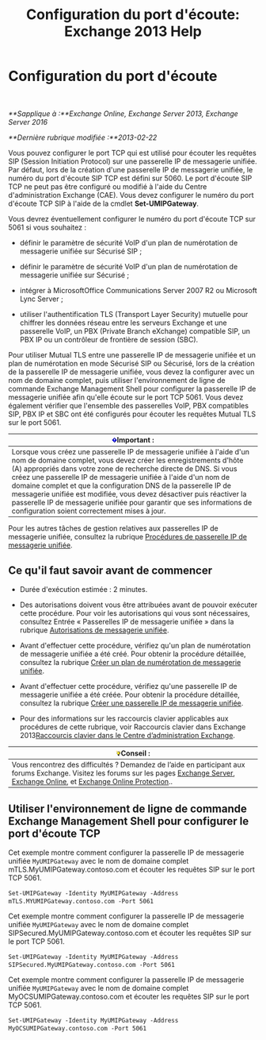 ﻿---
title: "Configuration du port d'écoute: Exchange 2013 Help"
TOCTitle: Configuration du port d'écoute
ms:assetid: 200ecbd8-18c3-4594-9cc8-924b3ab4eca1
ms:mtpsurl: https://technet.microsoft.com/fr-fr/library/Ee633457(v=EXCHG.150)
ms:contentKeyID: 50555368
ms.date: 04/24/2018
mtps_version: v=EXCHG.150
ms.translationtype: HT
---

# Configuration du port d'écoute

 

_**Sapplique à :**Exchange Online, Exchange Server 2013, Exchange Server 2016_

_**Dernière rubrique modifiée :**2013-02-22_

Vous pouvez configurer le port TCP qui est utilisé pour écouter les requêtes SIP (Session Initiation Protocol) sur une passerelle IP de messagerie unifiée. Par défaut, lors de la création d'une passerelle IP de messagerie unifiée, le numéro du port d'écoute SIP TCP est défini sur 5060. Le port d'écoute SIP TCP ne peut pas être configuré ou modifié à l'aide du Centre d'administration Exchange (CAE). Vous devez configurer le numéro du port d'écoute TCP SIP à l'aide de la cmdlet **Set-UMIPGateway**.

Vous devrez éventuellement configurer le numéro du port d'écoute TCP sur 5061 si vous souhaitez :

  - définir le paramètre de sécurité VoIP d'un plan de numérotation de messagerie unifiée sur Sécurisé SIP ;

  - définir le paramètre de sécurité VoIP d'un plan de numérotation de messagerie unifiée sur Sécurisé ;

  - intégrer à MicrosoftOffice Communications Server 2007 R2 ou Microsoft Lync Server ;

  - utiliser l'authentification TLS (Transport Layer Security) mutuelle pour chiffrer les données réseau entre les serveurs Exchange et une passerelle VoIP, un PBX (Private Branch eXchange) compatible SIP, un PBX IP ou un contrôleur de frontière de session (SBC).

Pour utiliser Mutual TLS entre une passerelle IP de messagerie unifiée et un plan de numérotation en mode Sécurisé SIP ou Sécurisé, lors de la création de la passerelle IP de messagerie unifiée, vous devez la configurer avec un nom de domaine complet, puis utiliser l'environnement de ligne de commande Exchange Management Shell pour configurer la passerelle IP de messagerie unifiée afin qu'elle écoute sur le port TCP 5061. Vous devez également vérifier que l'ensemble des passerelles VoIP, PBX compatibles SIP, PBX IP et SBC ont été configurés pour écouter les requêtes Mutual TLS sur le port 5061.

<table>
<thead>
<tr class="header">
<th><img src="images/JJ159813.important(EXCHG.150).gif" title="Important" alt="Important" />Important :</th>
</tr>
</thead>
<tbody>
<tr class="odd">
<td>Lorsque vous créez une passerelle IP de messagerie unifiée à l'aide d'un nom de domaine complet, vous devez créer les enregistrements d'hôte (A) appropriés dans votre zone de recherche directe de DNS. Si vous créez une passerelle IP de messagerie unifiée à l'aide d'un nom de domaine complet et que la configuration DNS de la passerelle IP de messagerie unifiée est modifiée, vous devez désactiver puis réactiver la passerelle IP de messagerie unifiée pour garantir que ses informations de configuration soient correctement mises à jour.</td>
</tr>
</tbody>
</table>


Pour les autres tâches de gestion relatives aux passerelles IP de messagerie unifiée, consultez la rubrique [Procédures de passerelle IP de messagerie unifiée](um-ip-gateway-procedures-exchange-2013-help.md).

## Ce qu'il faut savoir avant de commencer

  - Durée d'exécution estimée : 2 minutes.

  - Des autorisations doivent vous être attribuées avant de pouvoir exécuter cette procédure. Pour voir les autorisations qui vous sont nécessaires, consultez Entrée « Passerelles IP de messagerie unifiée » dans la rubrique [Autorisations de messagerie unifiée](unified-messaging-permissions-exchange-2013-help.md).

  - Avant d'effectuer cette procédure, vérifiez qu'un plan de numérotation de messagerie unifiée a été créé. Pour obtenir la procédure détaillée, consultez la rubrique [Créer un plan de numérotation de messagerie unifiée](create-a-um-dial-plan-exchange-2013-help.md).

  - Avant d'effectuer cette procédure, vérifiez qu'une passerelle IP de messagerie unifiée a été créée. Pour obtenir la procédure détaillée, consultez la rubrique [Créer une passerelle IP de messagerie unifiée](create-a-um-ip-gateway-exchange-2013-help.md).

  - Pour des informations sur les raccourcis clavier applicables aux procédures de cette rubrique, voir Raccourcis clavier dans Exchange 2013[Raccourcis clavier dans le Centre d’administration Exchange](keyboard-shortcuts-in-the-exchange-admin-center-exchange-online-protection-help.md).

<table>
<thead>
<tr class="header">
<th><img src="images/Bb125224.tip(EXCHG.150).gif" title="Conseil" alt="Conseil" />Conseil :</th>
</tr>
</thead>
<tbody>
<tr class="odd">
<td>Vous rencontrez des difficultés ? Demandez de l’aide en participant aux forums Exchange. Visitez les forums sur les pages <a href="https://go.microsoft.com/fwlink/p/?linkid=60612">Exchange Server</a>, <a href="https://go.microsoft.com/fwlink/p/?linkid=267542">Exchange Online</a>, et <a href="https://go.microsoft.com/fwlink/p/?linkid=285351">Exchange Online Protection</a>..</td>
</tr>
</tbody>
</table>


## Utiliser l'environnement de ligne de commande Exchange Management Shell pour configurer le port d'écoute TCP

Cet exemple montre comment configurer la passerelle IP de messagerie unifiée `MyUMIPGateway` avec le nom de domaine complet mTLS.MyUMIPGateway.contoso.com et écouter les requêtes SIP sur le port TCP 5061.

    Set-UMIPGateway -Identity MyUMIPGateway -Address mTLS.MYUMIPGateway.contoso.com -Port 5061

Cet exemple montre comment configurer la passerelle IP de messagerie unifiée `MyUMIPGateway` avec le nom de domaine complet SIPSecured.MyUMIPGateway.contoso.com et écouter les requêtes SIP sur le port TCP 5061.

    Set-UMIPGateway -Identity MyUMIPGateway -Address SIPSecured.MyUMIPGateway.contoso.com -Port 5061

Cet exemple montre comment configurer la passerelle IP de messagerie unifiée `MyUMIPGateway` avec le nom de domaine complet MyOCSUMIPGateway.contoso.com et écouter les requêtes SIP sur le port TCP 5061.

    Set-UMIPGateway -Identity MyUMIPGateway -Address MyOCSUMIPGateway.contoso.com -Port 5061

